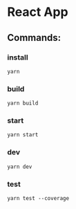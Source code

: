 # React App

## Commands:

### install
```
yarn
```

### build
```
yarn build
```

### start
```
yarn start
```

### dev
```
yarn dev
```

### test
```
yarn test --coverage
```
